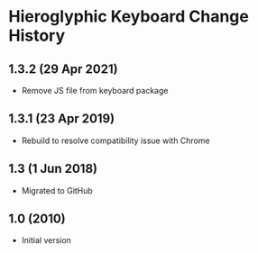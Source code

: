 Hieroglyphic Keyboard Change History
=======================

1.3.2 (29 Apr 2021)
-------------------
* Remove JS file from keyboard package

1.3.1 (23 Apr 2019)
-------------------
* Rebuild to resolve compatibility issue with Chrome

1.3 (1 Jun 2018)
-----------------
* Migrated to GitHub

1.0 (2010)
-----------------
* Initial version
